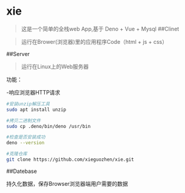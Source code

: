 # xie

>这是一个简单的全栈web App,基于 Deno + Vue + Mysql
##Clinet

>运行在Brower(浏览器)里的应用程序Code（html + js + css）

##Server

>运行在Linux上的Web服务器

功能：

-响应浏览器HTTP请求

```sh
#安装unzip解压工具
sudo apt install unzip

#拷贝二进制文件
sudo cp .deno/bin/deno /usr/bin

#检查是否安装成功
deno --version

#克隆仓库
git clone https://github.com/xieguozhen/xie.git
```

##Datebase

 持久化数据，保存Browser浏览器端用户需要的数据
